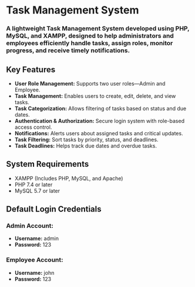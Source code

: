 # Task Management System  

### A lightweight Task Management System developed using PHP, MySQL, and XAMPP, designed to help administrators and employees efficiently handle tasks, assign roles, monitor progress, and receive timely notifications.  

## Key Features  

- **User Role Management:** Supports two user roles—Admin and Employee.  
- **Task Management:** Enables users to create, edit, delete, and view tasks.  
- **Task Categorization:** Allows filtering of tasks based on status and due dates.  
- **Authentication & Authorization:** Secure login system with role-based access control.  
- **Notifications:** Alerts users about assigned tasks and critical updates.  
- **Task Filtering:** Sort tasks by priority, status, and deadlines.  
- **Task Deadlines:** Helps track due dates and overdue tasks.  

## System Requirements  

- XAMPP (Includes PHP, MySQL, and Apache)  
- PHP 7.4 or later  
- MySQL 5.7 or later  

## Default Login Credentials  

### Admin Account:  
- **Username:** admin  
- **Password:** 123  

### Employee Account:  
- **Username:** john  
- **Password:** 123  